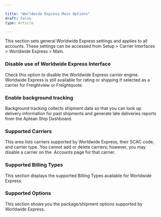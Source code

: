 ```yaml
---

title: "Worldwide Express Main Options"
draft: false
type: Article

---
```


This section sets general Worldwide Express settings and applies to all accounts. These settings can be accessed from Setup > Carrier Interfaces > Worldwide Express > Main.

### Disable use of Worldwide Express Interface

Check this option to disable the Worldwide Express carrier engine. Worldwide Express is still available for rating or shipping if selected as a carrier for Freightview or Freightquote.


### Enable background tracking

Background tracking collects shipment data so that you can look up delivery information for past shipments and generate late deliveries reports from the Aptean Ship Dashboard.


### Supported Carriers

This area lists carriers supported by Worldwide Express, their SCAC code, and carrier type. You cannot add or delete carriers; however, you may disable a carrier on the  Accounts page for that carrier.

### Supported Billing Types

This section displays the supported Billing Types available for Worldwide Express.

### Supported Options

This section shows you the package/shipment options supported by Worldwide Express.
